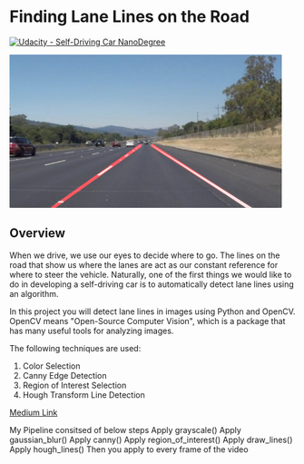 # **Finding Lane Lines on the Road** 
[![Udacity - Self-Driving Car NanoDegree](https://s3.amazonaws.com/udacity-sdc/github/shield-carnd.svg)](http://www.udacity.com/drive)

<img src="examples/laneLines_thirdPass.jpg" width="480" alt="Combined Image" />

Overview
---

When we drive, we use our eyes to decide where to go.  The lines on the road that show us where the lanes are act as our constant reference for where to steer the vehicle.  Naturally, one of the first things we would like to do in developing a self-driving car is to automatically detect lane lines using an algorithm.

In this project you will detect lane lines in images using Python and OpenCV.  OpenCV means "Open-Source Computer Vision", which is a package that has many useful tools for analyzing images.  

The following techniques are used:
1. Color Selection
2. Canny Edge Detection
3. Region of Interest Selection
4. Hough Transform Line Detection


[Medium Link](https://medium.com/@somesh.pandit/detecting-lane-lines-on-the-road-for-sdc-16fdfa83068d)


My Pipeline consitsed of below steps
Apply grayscale()
Apply gaussian_blur()
Apply canny()
Apply region_of_interest()
Apply draw_lines()
Apply hough_lines()
Then you apply to every frame of the video

